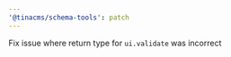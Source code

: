 ```yaml
---
'@tinacms/schema-tools': patch
---
```


Fix issue where return type for `ui.validate` was incorrect
